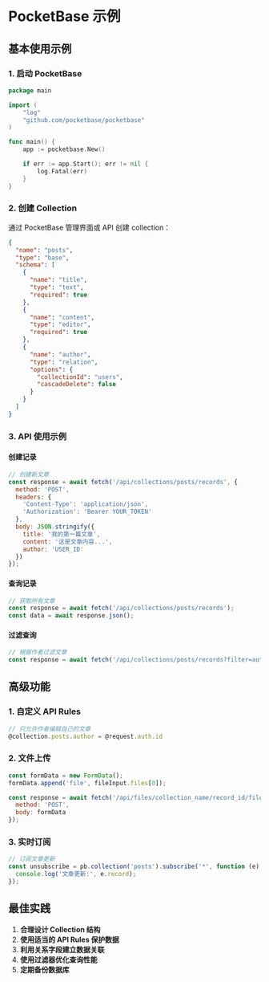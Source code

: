 # PocketBase 示例

## 基本使用示例

### 1. 启动 PocketBase

```go
package main

import (
    "log"
    "github.com/pocketbase/pocketbase"
)

func main() {
    app := pocketbase.New()

    if err := app.Start(); err != nil {
        log.Fatal(err)
    }
}
```

### 2. 创建 Collection

通过 PocketBase 管理界面或 API 创建 collection：

```json
{
  "name": "posts",
  "type": "base",
  "schema": [
    {
      "name": "title",
      "type": "text",
      "required": true
    },
    {
      "name": "content",
      "type": "editor",
      "required": true
    },
    {
      "name": "author",
      "type": "relation",
      "options": {
        "collectionId": "users",
        "cascadeDelete": false
      }
    }
  ]
}
```

### 3. API 使用示例

#### 创建记录
```javascript
// 创建新文章
const response = await fetch('/api/collections/posts/records', {
  method: 'POST',
  headers: {
    'Content-Type': 'application/json',
    'Authorization': 'Bearer YOUR_TOKEN'
  },
  body: JSON.stringify({
    title: '我的第一篇文章',
    content: '这是文章内容...',
    author: 'USER_ID'
  })
});
```

#### 查询记录
```javascript
// 获取所有文章
const response = await fetch('/api/collections/posts/records');
const data = await response.json();
```

#### 过滤查询
```javascript
// 根据作者过滤文章
const response = await fetch('/api/collections/posts/records?filter=author="USER_ID"');
```

## 高级功能

### 1. 自定义 API Rules

```javascript
// 只允许作者编辑自己的文章
@collection.posts.author = @request.auth.id
```

### 2. 文件上传

```javascript
const formData = new FormData();
formData.append('file', fileInput.files[0]);

const response = await fetch('/api/files/collection_name/record_id/filename', {
  method: 'POST',
  body: formData
});
```

### 3. 实时订阅

```javascript
// 订阅文章更新
const unsubscribe = pb.collection('posts').subscribe('*', function (e) {
  console.log('文章更新:', e.record);
});
```

## 最佳实践

1. **合理设计 Collection 结构**
2. **使用适当的 API Rules 保护数据**
3. **利用关系字段建立数据关联**
4. **使用过滤器优化查询性能**
5. **定期备份数据库**
